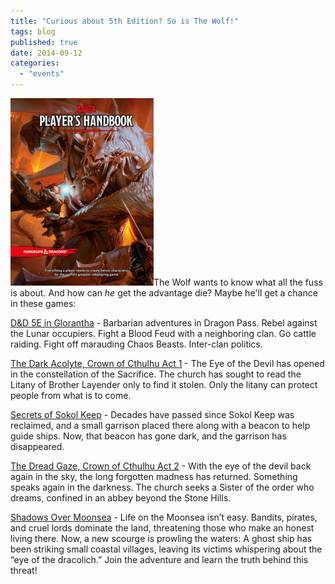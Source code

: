 ```yaml
---
title: "Curious about 5th Edition? So is The Wolf!"
tags: blog
published: true
date: 2014-09-12
categories: 
  - "events"
---
```


[![Dungeons and Dragons 5E](/images/Dungeons-and-Dragons-5E-229x300.jpg)](/images/Dungeons-and-Dragons-5E.jpg)The Wolf wants to know what all the fuss is about. And how can _he_ get the advantage die? Maybe he'll get a chance in these games:

[D&D 5E in Glorantha](http://www.bigbadcon.com/events/dd-5e-in-glorantha/) - Barbarian adventures in Dragon Pass. Rebel against the Lunar occupiers. Fight a Blood Feud with a neighboring clan. Go cattle raiding. Fight off marauding Chaos Beasts. Inter-clan politics.

[The Dark Acolyte, Crown of Cthulhu Act 1](http://www.bigbadcon.com/events/the-dark-acolyte-crown-of-cthulhu-act-1/) - The Eye of the Devil has opened in the constellation of the Sacrifice. The church has sought to read the Litany of Brother Layender only to find it stolen. Only the litany can protect people from what is to come.

[Secrets of Sokol Keep](http://www.bigbadcon.com/events/secrets-of-sokol-keep/) - Decades have passed since Sokol Keep was reclaimed, and a small garrison placed there along with a beacon to help guide ships. Now, that beacon has gone dark, and the garrison has disappeared.

[The Dread Gaze, Crown of Cthulhu Act 2](http://www.bigbadcon.com/events/the-dread-gaze-crown-of-cthulhu-act-2/) - With the eye of the devil back again in the sky, the long forgotten madness has returned. Something speaks again in the darkness. The church seeks a Sister of the order who dreams, confined in an abbey beyond the Stone Hills.

[Shadows Over Moonsea](http://www.bigbadcon.com/events/shadows-over-moonsea/) - Life on the Moonsea isn’t easy. Bandits, pirates, and cruel lords dominate the land, threatening those who make an honest living there. Now, a new scourge is prowling the waters: A ghost ship has been striking small coastal villages, leaving its victims whispering about the “eye of the dracolich.” Join the adventure and learn the truth behind this threat!
